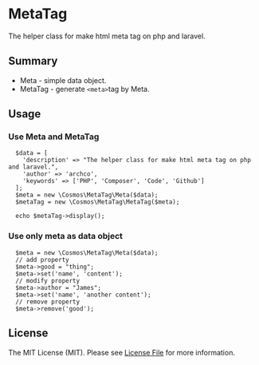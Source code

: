 # MetaTag
The helper class for make html meta tag on php and laravel.

## Summary
* Meta - simple data object.
* MetaTag - generate `<meta>`tag by Meta.

## Usage
### Use Meta and MetaTag
```
  $data = [
    'description' => "The helper class for make html meta tag on php and laravel.",
    'author' => 'archco',
    'keywords' => ['PHP', 'Composer', 'Code', 'Github']
  ];
  $meta = new \Cosmos\MetaTag\Meta($data);
  $metaTag = new \Cosmos\MetaTag\MetaTag($meta);
  
  echo $metaTag->display();
```
### Use only meta as data object
```
  $meta = new \Cosmos\MetaTag\Meta($data);
  // add property
  $meta->good = "thing";
  $meta->set('name', 'content');
  // modify property
  $meta->author = "James";
  $meta->set('name', 'another content');
  // remove property
  $meta->remove('good');
```

## License
The MIT License (MIT). Please see [License File](https://github.com/archco/MetaTag/blob/master/LICENSE) for more information.
